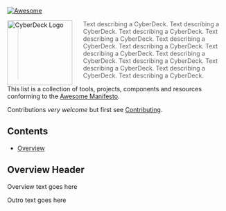<!-- ======================================== README.md Start ======================================== -->


<!-- ------------------------------ Intro Start ------------------------------ -->

[![Awesome](https://cdn.rawgit.com/sindresorhus/awesome/d7305f38d29fed78fa85652e3a63e154dd8e8829/media/badge.svg)](https://github.com/sindresorhus/awesome)

<a href="https://placehold.co/150"><img src="https://placehold.co/150" alt="CyberDeck Logo" align="left" style="margin-right: 25px" height=150></a>

> Text describing a CyberDeck.  Text describing a CyberDeck.  Text describing a CyberDeck.  Text describing a CyberDeck.  Text describing a CyberDeck.  Text describing a CyberDeck.  Text describing a CyberDeck.  Text describing a CyberDeck.  Text describing a CyberDeck.  Text describing a CyberDeck.  Text describing a CyberDeck.  Text describing a CyberDeck.  

This list is a collection of tools, projects, components and resources conforming to the [Awesome Manifesto](https://github.com/sindresorhus/awesome/blob/main/awesome.md).

Contributions *very welcome* but first see [Contributing](#contributing).

<!-- ------------------------------ Intro End ------------------------------ -->


<!-- ------------------------------ Contents Start ------------------------------ -->

## Contents

- [Overview](#overview)

<!-- ------------------------------ Contents End ------------------------------ -->


<!-- ------------------------------ Overview Start ------------------------------ -->

## Overview Header

Overview text goes here

<!-- ------------------------------ Overview End ------------------------------ -->


<!-- ------------------------------ Outro Start ------------------------------ -->

Outro text goes here

<!-- ------------------------------ Outro End ------------------------------ -->


<!-- ======================================== README.md Start ======================================== -->

